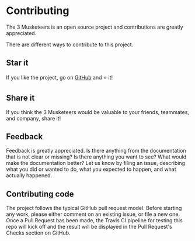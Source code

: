 # Contributing

The 3 Musketeers is an open source project and contributions are greatly appreciated.

There are different ways to contribute to this project.

## Star it

If you like the project, go on [GitHub][link3musketeersrepo] and :star: it!

## Share it

If you think the 3 Musketeers would be valuable to your friends, teammates, and company, share it!

## Feedback

Feedback is greatly appreciated. Is there anything from the documentation that is not clear or missing? Is there anything you want to see? What would make the documentation better? Let us know by filing an issue, describing what you did or wanted to do, what you expected to happen, and what actually happened.

## Contributing code

The project follows the typical GitHub pull request model. Before starting any work, please either comment on an existing issue, or file a new one. Once a Pull Request has been made, the Travis CI pipeline for testing this repo will kick off and the result will be displayed in the Pull Request's Checks section on GitHub.

[link3musketeersrepo]:https://github.com/flemay/3musketeers